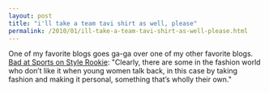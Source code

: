 ```yaml
---
layout: post
title: "i'll take a team tavi shirt as well, please"
permalink: /2010/01/ill-take-a-team-tavi-shirt-as-well-please.html
---
```


<p>One of my favorite blogs goes ga-ga over one of my other favorite blogs.  <a href="http://badatsports.com/2010/i-want-my-team-tavi-t-shirt-now/">Bad at Sports on Style Rookie</a>:  &quot;Clearly, there are some in the fashion world who don’t like it when young women talk back, in this case by taking fashion and making it personal, something that’s wholly their own.&quot;</p>


